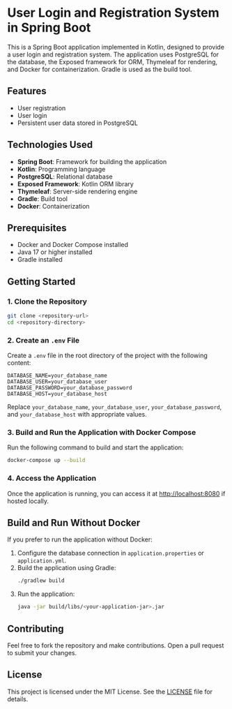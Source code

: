 # User Login and Registration System in Spring Boot

This is a Spring Boot application implemented in Kotlin, designed to provide a user login and registration system. The application uses PostgreSQL for the database, the Exposed framework for ORM, Thymeleaf for rendering, and Docker for containerization. Gradle is used as the build tool.

## Features
- User registration
- User login
- Persistent user data stored in PostgreSQL

## Technologies Used
- **Spring Boot**: Framework for building the application
- **Kotlin**: Programming language
- **PostgreSQL**: Relational database
- **Exposed Framework**: Kotlin ORM library
- **Thymeleaf**: Server-side rendering engine
- **Gradle**: Build tool
- **Docker**: Containerization

## Prerequisites
- Docker and Docker Compose installed
- Java 17 or higher installed
- Gradle installed

## Getting Started
### 1. Clone the Repository
```bash
git clone <repository-url>
cd <repository-directory>
```

### 2. Create an `.env` File
Create a `.env` file in the root directory of the project with the following content:
```dotenv
DATABASE_NAME=your_database_name
DATABASE_USER=your_database_user
DATABASE_PASSWORD=your_database_password
DATABASE_HOST=your_database_host
```
Replace `your_database_name`, `your_database_user`, `your_database_password`, and `your_database_host` with appropriate values.

### 3. Build and Run the Application with Docker Compose
Run the following command to build and start the application:
```bash
docker-compose up --build
```

### 4. Access the Application
Once the application is running, you can access it at [http://localhost:8080](http://localhost:8080) if hosted locally.


## Build and Run Without Docker
If you prefer to run the application without Docker:
1. Configure the database connection in `application.properties` or `application.yml`.
2. Build the application using Gradle:
   ```bash
   ./gradlew build
   ```
3. Run the application:
   ```bash
   java -jar build/libs/<your-application-jar>.jar
   ```

## Contributing
Feel free to fork the repository and make contributions. Open a pull request to submit your changes.

## License
This project is licensed under the MIT License. See the [LICENSE](LICENSE) file for details.
